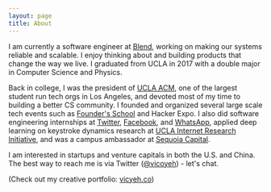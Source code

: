 ```yaml
---
layout: page
title: About
---
```


I am currently a software engineer at [Blend](https://blend.com/), working on making our systems reliable and scalable. I enjoy thinking about and building products that change the way we live. I graduated from UCLA in 2017 with a double major in Computer Science and Physics.

Back in college, I was the president of [UCLA ACM](http://acm.cs.ucla.edu), one of the largest student run tech orgs in Los Angeles, and devoted most of my time to building a better CS community. I founded and organized several large scale tech events such as [Founder's School](http://uclafs.com) and Hacker Expo. I also did software engineering internships at [Twitter](https://twitter.com), [Facebook](https://www.facebook.com), and [WhatsApp](http://whatsapp.com), applied deep learning on keystroke dynamics research at [UCLA Internet Research Initiative](http://www.iri.ucla.edu), and was a campus ambassador at [Sequoia Capital](https://www.sequoiacap.com). 

I am interested in startups and venture capitals in both the U.S. and China. The best way to reach me is via Twitter ([@vicoyeh](https://twitter.com/vicoyeh)) - let's chat. 

(Check out my creative portfolio: [vicyeh.co](http://vicyeh.co))
